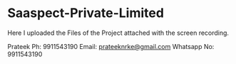# Saaspect-Private-Limited
Here I uploaded the Files of the Project attached with the screen recording.

Prateek
Ph: 9911543190
Email: prateeknrke@gmail.com
Whatsapp No: 9911543190
